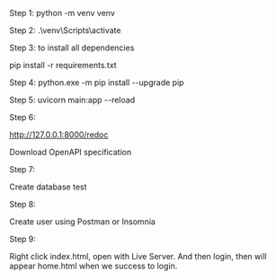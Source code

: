 Step 1:
python -m venv venv

Step 2:
.\venv\Scripts\activate

Step 3: to install all dependencies 

pip install -r requirements.txt

Step 4:
python.exe -m pip install --upgrade pip

Step 5:
uvicorn main:app --reload

Step 6:

http://127.0.0.1:8000/redoc

Download OpenAPI specification

Step 7:

Create database test 

Step 8:

Create user using Postman or Insomnia

Step 9: 

Right click index.html, open with Live Server. And then login, then will appear home.html when we success to login.